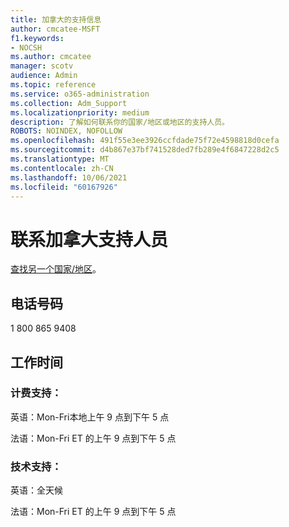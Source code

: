 ```yaml
---
title: 加拿大的支持信息
author: cmcatee-MSFT
f1.keywords:
- NOCSH
ms.author: cmcatee
manager: scotv
audience: Admin
ms.topic: reference
ms.service: o365-administration
ms.collection: Adm_Support
ms.localizationpriority: medium
description: 了解如何联系你的国家/地区或地区的支持人员。
ROBOTS: NOINDEX, NOFOLLOW
ms.openlocfilehash: 491f55e3ee3926ccfdade75f72e4598818d0cefa
ms.sourcegitcommit: d4b867e37bf741528ded7fb289e4f6847228d2c5
ms.translationtype: MT
ms.contentlocale: zh-CN
ms.lasthandoff: 10/06/2021
ms.locfileid: "60167926"
---
```

# <a name="contact-support-for-canada"></a>联系加拿大支持人员

[查找另一个国家/地区](../../business-video/get-help-support.md)。

## <a name="phone-number"></a>电话号码
1 800 865 9408

## <a name="hours"></a>工作时间
### <a name="billing-support"></a>计费支持：

英语：Mon-Fri本地上午 9 点到下午 5 点

法语：Mon-Fri ET 的上午 9 点到下午 5 点

### <a name="technical-support"></a>技术支持：

英语：全天候

法语：Mon-Fri ET 的上午 9 点到下午 5 点
